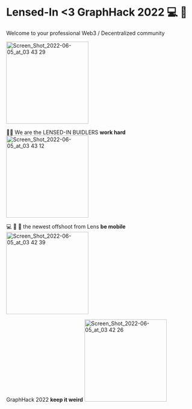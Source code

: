 # Lensed-In <3 GraphHack 2022 💻 👋 
Welcome to your professional Web3 / Decentralized community

<img width="218" alt="Screen_Shot_2022-06-05_at_03 43 29" src="https://user-images.githubusercontent.com/28528607/172047271-4bafafa2-b38d-4246-ae61-83cd7002e8e5.png">


🙋‍♀️ We are the LENSED-IN BUIDLERS **work hard**
<img width="218" alt="Screen_Shot_2022-06-05_at_03 43 12" src="https://user-images.githubusercontent.com/28528607/172047274-884898cf-93f0-4461-8329-a89e57d6281d.png">

💻 🍿 🧙 the newest offshoot from Lens **be mobile**
<img width="218" alt="Screen_Shot_2022-06-05_at_03 42 39" src="https://user-images.githubusercontent.com/28528607/172047277-f2637a33-6a14-47ac-b5d6-0fac08c25a1a.png">

GraphHack 2022 **keep it weird**
<img width="218" alt="Screen_Shot_2022-06-05_at_03 42 26" src="https://user-images.githubusercontent.com/28528607/172047278-5f1fb0a5-9123-405c-9597-88234c0d86c4.png">


